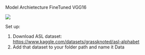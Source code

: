 Model Archietecture FineTuned VGG16

<img src = "https://github.com/ryuaus26/ASL-Recon/assets/88960218/a2d9cff9-86c3-4f68-93f4-eb1ca00c806e">


Set up:

1. Download ASL dataset: https://www.kaggle.com/datasets/grassknoted/asl-alphabet
2. Add that dataset to your folder path and name it Data

